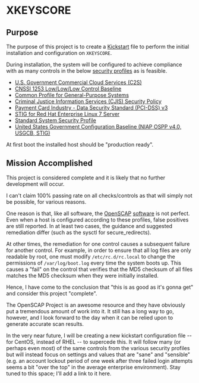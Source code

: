 # XKEYSCORE

## Purpose

The purpose of this project is to create a [Kickstart](https://github.com/rhinstaller/pykickstart/blob/master/docs/kickstart-docs.rst) file to perform the initial installation and configuration on `XKEYSCORE`.

During installation, the system will be configured to achieve compliance with as many controls in the below [security profiles](https://www.open-scap.org/security-policies/choosing-policy/) as is feasible.

- [U.S. Government Commercial Cloud Services (C2S)](http://static.open-scap.org/ssg-guides/ssg-rhel7-guide-C2S.html)
- [CNSSI 1253 Low/Low/Low Control Baseline](http://static.open-scap.org/ssg-guides/ssg-rhel7-guide-nist-cl-il-al.html)
- [Common Profile for General-Purpose Systems](http://static.open-scap.org/ssg-guides/ssg-rhel7-guide-common.html)
- [Criminal Justice Information Services (CJIS) Security Policy](http://static.open-scap.org/ssg-guides/ssg-rhel7-guide-cjis-rhel7-server.html)
- [Payment Card Industry - Data Security Standard (PCI-DSS) v3](http://static.open-scap.org/ssg-guides/ssg-rhel7-guide-pci-dss.html)
- [STIG for Red Hat Enterprise Linux 7 Server](http://static.open-scap.org/ssg-guides/ssg-rhel7-guide-stig-rhel7-server-upstream.html)
- [Standard System Security Profile](http://static.open-scap.org/ssg-guides/ssg-rhel7-guide-standard.html)
- [United States Government Configuration Baseline (NIAP OSPP v4.0, USGCB, STIG)](http://static.open-scap.org/ssg-guides/ssg-rhel7-guide-ospp-rhel7-server.html)

At first boot the installed host should be "production ready".

## Mission Accomplished

This project is considered complete and it is likely that no further development will occur.

I can't claim 100% passing rate on all checks/controls as that will simply not be possible, for various reasons.

One reason is that, like all software, the [OpenSCAP](https://www.open-scap.org/) [software](https://github.com/OpenSCAP/openscap) is not perfect. Even when a host is configured according to these profiles, false positives are still reported. In at least two cases, the guidance and suggested remediation differ (such as the sysctl for secure_redirects).

At other times, the remediation for one control causes a subsequent failure for another control. For example, in order to ensure that all log files are only readable by root, one must modify `/etc/rc.d/rc.local` to change the permissions of `/var/log/boot.log` every time the system boots up. This causes a "fail" on the control that verifies that the MD5 checksum of all files matches the MD5 checksum when they were initially installed.

Hence, I have come to the conclusion that "this is as good as it's gonna get" and consider this project "complete".

The OpenSCAP Project is an awesome resource and they have obviously put a tremendous amount of work into it. It still has a long way to go, however, and I look forward to the day when it can be relied upon to generate accurate scan results.

In the very near future, I will be creating a new kickstart configuration file -- for CentOS, instead of RHEL -- to supercede this. It will follow many (or perhaps even most) of the same controls from the various security profiles but will instead focus on settings and values that are "sane" and "sensible" (e.g. an account lockout period of one week after three failed login attempts seems a bit "over the top" in the average enterprise environment). Stay tuned to this space; I'll add a link to it here.
